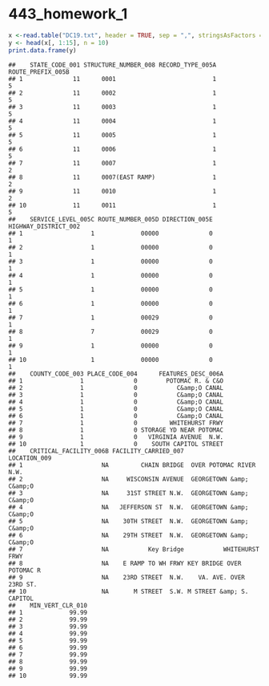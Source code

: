 443\_homework\_1
================

``` r
x <-read.table("DC19.txt", header = TRUE, sep = ",", stringsAsFactors = FALSE)
y <- head(x[, 1:15], n = 10)
print.data.frame(y)
```

    ##    STATE_CODE_001 STRUCTURE_NUMBER_008 RECORD_TYPE_005A ROUTE_PREFIX_005B
    ## 1              11      0001                           1                 5
    ## 2              11      0002                           1                 5
    ## 3              11      0003                           1                 5
    ## 4              11      0004                           1                 5
    ## 5              11      0005                           1                 5
    ## 6              11      0006                           1                 5
    ## 7              11      0007                           1                 2
    ## 8              11      0007(EAST RAMP)                1                 2
    ## 9              11      0010                           1                 2
    ## 10             11      0011                           1                 5
    ##    SERVICE_LEVEL_005C ROUTE_NUMBER_005D DIRECTION_005E HIGHWAY_DISTRICT_002
    ## 1                   1             00000              0                    1
    ## 2                   1             00000              0                    1
    ## 3                   1             00000              0                    1
    ## 4                   1             00000              0                    1
    ## 5                   1             00000              0                    1
    ## 6                   1             00000              0                    1
    ## 7                   1             00029              0                    1
    ## 8                   7             00029              0                    1
    ## 9                   1             00000              0                    1
    ## 10                  1             00000              0                    1
    ##    COUNTY_CODE_003 PLACE_CODE_004      FEATURES_DESC_006A
    ## 1                1              0        POTOMAC R. & C&O
    ## 2                1              0           C&amp;O CANAL
    ## 3                1              0           C&amp;O CANAL
    ## 4                1              0           C&amp;O CANAL
    ## 5                1              0           C&amp;O CANAL
    ## 6                1              0           C&amp;O CANAL
    ## 7                1              0         WHITEHURST FRWY
    ## 8                1              0 STORAGE YD NEAR POTOMAC
    ## 9                1              0   VIRGINIA AVENUE  N.W.
    ## 10               1              0    SOUTH CAPITOL STREET
    ##    CRITICAL_FACILITY_006B FACILITY_CARRIED_007              LOCATION_009
    ## 1                      NA         CHAIN BRIDGE  OVER POTOMAC RIVER  N.W.
    ## 2                      NA     WISCONSIN AVENUE  GEORGETOWN &amp; C&amp;O
    ## 3                      NA     31ST STREET N.W.  GEORGETOWN &amp; C&amp;O
    ## 4                      NA   JEFFERSON ST  N.W.  GEORGETOWN &amp; C&amp;O
    ## 5                      NA    30TH STREET  N.W.  GEORGETOWN &amp; C&amp;O
    ## 6                      NA    29TH STREET  N.W.  GEORGETOWN &amp; C&amp;O
    ## 7                      NA           Key Bridge           WHITEHURST FRWY
    ## 8                      NA    E RAMP TO WH FRWY KEY BRIDGE OVER POTOMAC R
    ## 9                      NA    23RD STREET  N.W.    VA. AVE. OVER 23RD ST.
    ## 10                     NA       M STREET  S.W. M STREET &amp; S. CAPITOL
    ##    MIN_VERT_CLR_010
    ## 1             99.99
    ## 2             99.99
    ## 3             99.99
    ## 4             99.99
    ## 5             99.99
    ## 6             99.99
    ## 7             99.99
    ## 8             99.99
    ## 9             99.99
    ## 10            99.99
